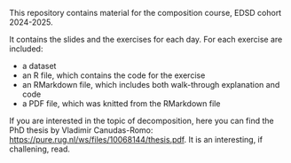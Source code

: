 This repository contains material for the composition course, EDSD cohort 2024-2025.

It contains the slides and the exercises for each day. 
For each exercise are included:
- a dataset
- an R file, which contains the code for the exercise
- an RMarkdown file, which includes both walk-through explanation and code
- a PDF file, which was knitted from the RMarkdown file

If you are interested in the topic of decomposition, here you can find the PhD thesis by Vladimir Canudas-Romo: https://pure.rug.nl/ws/files/10068144/thesis.pdf. It is an interesting, if challening, read.
